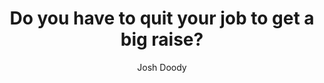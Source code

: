 ---
title: Do you have to quit your job to get a big raise?
publication: SimpleProgrammer.com
article_url: https://simpleprogrammer.com/do-you-have-to-quit-your-job-to-get-a-big-raise/
author: Josh Doody
thumbnail: simple_programmer.png
publication_date: 11-16-2016
---